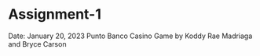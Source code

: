 # Assignment-1
Date: January 20, 2023
Punto Banco Casino Game by Koddy Rae Madriaga and Bryce Carson
